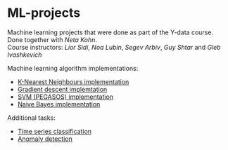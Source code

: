 # ML-projects
Machine learning projects that were done as part of the Y-data course.   
Done together with *Neta Kohn*.    
Course instructors: *Lior Sidi*, *Noa Lubin*, *Segev Arbiv*, *Guy Shtar* and *Gleb Ivashkevich*

Machine learning algorithm implementations:
* [K-Nearest Neighbours implementation](k-Nearest-Neighbours-implementation.ipynb)
* [Gradient descent implemtation](Gradient-Descent-implementation.ipynb)
* [SVM (PEGASOS) implementation](svm_implementation.ipynb)
* [Naive Bayes implementation](Naive-Bayes-implementation.ipynb)

Additional tasks:
* [Time series classification](Time_series_classification.ipynb)
* [Anomaly detection](Anomaly_detection_in_time_series.ipynb)

